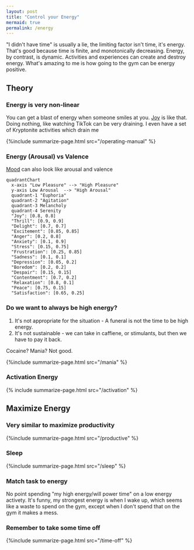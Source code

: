 ```yaml
---
layout: post
title: "Control your Energy"
mermaid: true
permalink: /energy
---
```


"I didn't have time" is usually a lie, the limiting factor isn't time, it's energy. That's good because time is finite, and monotonically decreasing. Energy, by contrast, is dynamic. Activities and experiences can create and destroy energy. What's amazing to me is how going to the gym can be energy positive.

## Theory

### Energy is very non-linear

You can get a blast of energy when someone smiles at you. [Joy](/joy) is like that. Doing nothing, like watching TikTok can be very draining. I even have a set of Kryptonite activities which drain me

{%include summarize-page.html src="/operating-manual" %}

### Energy (Arousal) vs Valence

[Mood](/mood) can also look like arousal and valence

```mermaid
quadrantChart
  x-axis "Low Pleasure" --> "High Pleasure"
  y-axis Low Arousal  --> "High Arousal"
  quadrant-1 "Euphoria"
  quadrant-2 "Agitation"
  quadrant-3 Melancholy
  quadrant-4 Serenity
  "Joy": [0.8, 0.8]
  "Thrill": [0.9, 0.9]
  "Delight": [0.7, 0.7]
  "Excitement": [0.85, 0.85]
  "Anger": [0.2, 0.8]
  "Anxiety": [0.1, 0.9]
  "Stress": [0.15, 0.75]
  "Frustration": [0.25, 0.85]
  "Sadness": [0.1, 0.1]
  "Depression": [0.05, 0.2]
  "Boredom": [0.2, 0.2]
  "Despair": [0.15, 0.15]
  "Contentment": [0.7, 0.2]
  "Relaxation": [0.8, 0.1]
  "Peace": [0.75, 0.15]
  "Satisfaction": [0.65, 0.25]
```

### Do we want to always be high energy?

1. It's not appropriate for the situation - A funeral is not the time to be high energy.
1. It's not sustainable - we can take in caffiene, or stimulants, but then we have to pay it back.

Cocaine? Mania? Not good.

{%include summarize-page.html src="/mania" %}

### Activation Energy

{% include summarize-page.html src="/activation" %}

## Maximize Energy

### Very similar to maximize productivity

{%include summarize-page.html src="/productive" %}

### Sleep

{%include summarize-page.html src="/sleep" %}

### Match task to energy

No point spending "my high energy/will power time" on a low energy activety. It's funny, my strongest energy is when I wake up, which seems like a waste to spend on the gym, except when I don't spend that on the gym it makes a mess.

### Remember to take some time off

{%include summarize-page.html src="/time-off" %}
